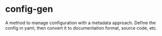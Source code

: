 # config-gen

A method to manage configuration with a metadata approach. Define the
config in yaml, then convert it to documentation format, source code,
etc.
